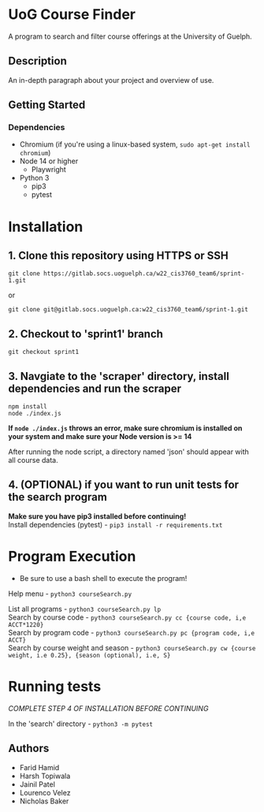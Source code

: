 # UoG Course Finder

A program to search and filter course offerings at the University of Guelph.

## Description

An in-depth paragraph about your project and overview of use.

## Getting Started

### Dependencies

* Chromium (if you're using a linux-based system, `sudo apt-get install chromium`)
* Node 14 or higher
    * Playwright
* Python 3
    * pip3
    * pytest

# Installation 

## 1. Clone this repository using HTTPS or SSH

`git clone https://gitlab.socs.uoguelph.ca/w22_cis3760_team6/sprint-1.git`  

or  

`git clone git@gitlab.socs.uoguelph.ca:w22_cis3760_team6/sprint-1.git`

## 2. Checkout to 'sprint1' branch

`git checkout sprint1`

## 3. Navgiate to the 'scraper' directory, install dependencies and run the scraper

`npm install`  
`node ./index.js`

**If `node ./index.js` throws an error, make sure chromium is installed on your system and make sure your Node version is >= 14**

After running the node script, a directory named 'json' should appear with all course data.

## 4. (OPTIONAL) if you want to run unit tests for the search program

**Make sure you have pip3 installed before continuing!**  
Install dependencies (pytest) - `pip3 install -r requirements.txt `

# Program Execution

* Be sure to use a bash shell to execute the program!

Help menu - `python3 courseSearch.py`  

List all programs - `python3 courseSearch.py lp`  
Search by course code - `python3 courseSearch.py cc {course code, i,e ACCT*1220}`  
Search by program code - `python3 courseSearch.py pc {program code, i,e ACCT}`  
Search by course weight and season - `python3 courseSearch.py cw {course weight, i.e 0.25}, {season (optional), i.e, S}`  

# Running tests

*COMPLETE STEP 4 OF INSTALLATION BEFORE CONTINUING*

In the 'search' directory - `python3 -m pytest`



## Authors

* Farid Hamid
* Harsh Topiwala
* Jainil Patel
* Lourenco Velez
* Nicholas Baker
